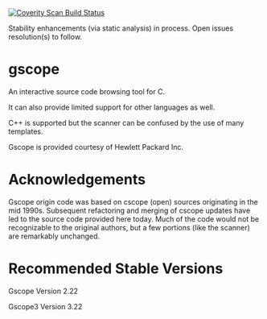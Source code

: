 <a href="https://scan.coverity.com/projects/tefletch-gscope">
  <img alt="Coverity Scan Build Status"
       src="https://scan.coverity.com/projects/29174/badge.svg"/>
</a>

Stability enhancements (via static analysis) in process. Open issues resolution(s) to follow.

# gscope
An interactive source code browsing tool for C.

It can also provide limited support for other languages as well.

C++ is supported but the scanner can be confused by the use of many templates.

Gscope is provided courtesy of Hewlett Packard Inc.

Acknowledgements
================

Gscope origin code was based on cscope (open) sources originating in the mid
1990s.  Subsequent refactoring and merging of cscope updates have led to the
source code provided here today.  Much of the code would not be recognizable
to the original authors, but a few portions (like the scanner) are remarkably
unchanged.

Recommended Stable Versions
===========================

Gscope  Version 2.22

Gscope3 Version 3.22
